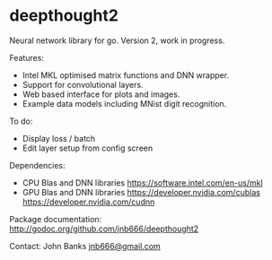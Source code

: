 deepthought2
============
Neural network library for go. Version 2, work in progress. 

Features:
* Intel MKL optimised matrix functions and DNN wrapper.
* Support for convolutional layers.
* Web based interface for plots and images.
* Example data models including MNist digit recognition.

To do:
* Display loss / batch
* Edit layer setup from config screen

Dependencies:
* CPU Blas and DNN libraries <https://software.intel.com/en-us/mkl>
* GPU Blas and DNN libraries <https://developer.nvidia.com/cublas> <https://developer.nvidia.com/cudnn>

Package documentation: <http://godoc.org/github.com/jnb666/deepthought2>

Contact: John Banks <jnb666@gmail.com>
